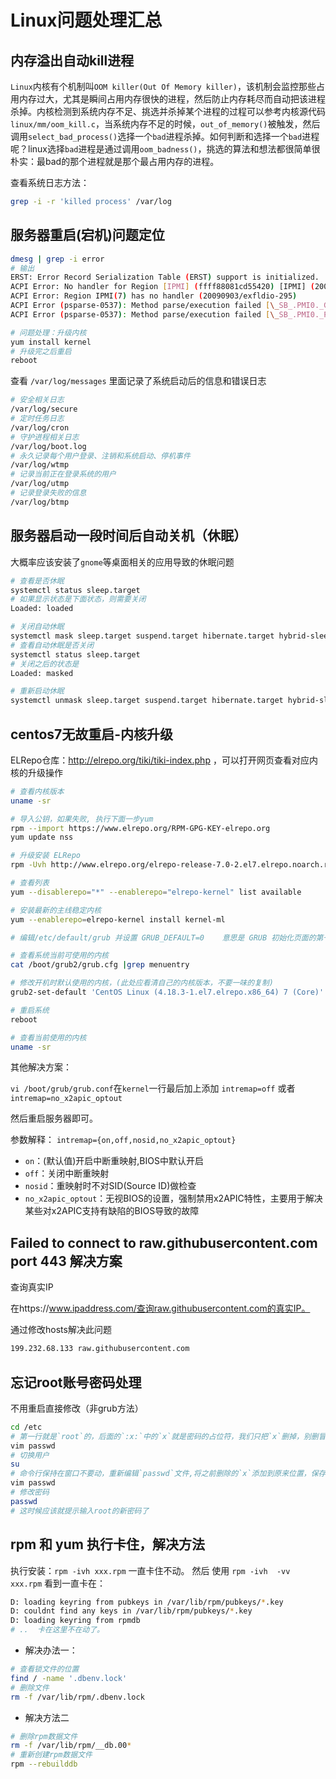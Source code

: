 # Linux问题处理汇总

## 内存溢出自动kill进程

`Linux`内核有个机制叫`OOM killer(Out Of Memory killer)`，该机制会监控那些占用内存过大，尤其是瞬间占用内存很快的进程，然后防止内存耗尽而自动把该进程杀掉。内核检测到系统内存不足、挑选并杀掉某个进程的过程可以参考内核源代码`linux/mm/oom_kill.c`，当系统内存不足的时候，`out_of_memory()`被触发，然后调用`select_bad_process()`选择一个`bad`进程杀掉。如何判断和选择一个`bad`进程呢？linux选择`bad`进程是通过调用`oom_badness()`，挑选的算法和想法都很简单很朴实：最bad的那个进程就是那个最占用内存的进程。

查看系统日志方法：

```bash
grep -i -r 'killed process' /var/log
```

## 服务器重启(宕机)问题定位

```bash
dmesg | grep -i error
# 输出
ERST: Error Record Serialization Table (ERST) support is initialized.
ACPI Error: No handler for Region [IPMI] (ffff88081cd55420) [IPMI] (20090903/evregion-319)
ACPI Error: Region IPMI(7) has no handler (20090903/exfldio-295)
ACPI Error (psparse-0537): Method parse/execution failed [\_SB_.PMI0._GHL] (Node ffff88101c853a38), AE_NOT_EXIST
ACPI Error (psparse-0537): Method parse/execution failed [\_SB_.PMI0._PMC] (Node ffff88101c853a88), AE_NOT_EXIST

# 问题处理：升级内核
yum install kernel
# 升级完之后重启
reboot
```

查看 `/var/log/messages` 里面记录了系统启动后的信息和错误日志

```bash
# 安全相关日志
/var/log/secure
# 定时任务日志
/var/log/cron
# 守护进程相关日志
/var/log/boot.log
# 永久记录每个用户登录、注销和系统启动、停机事件
/var/log/wtmp
# 记录当前正在登录系统的用户
/var/log/utmp
# 记录登录失败的信息
/var/log/btmp
```

## 服务器启动一段时间后自动关机（休眠）

大概率应该安装了`gnome`等桌面相关的应用导致的休眠问题

```bash
# 查看是否休眠
systemctl status sleep.target
# 如果显示状态是下面状态，则需要关闭
Loaded: loaded

# 关闭自动休眠
systemctl mask sleep.target suspend.target hibernate.target hybrid-sleep.target
# 查看自动休眠是否关闭
systemctl status sleep.target
# 关闭之后的状态是
Loaded: masked

# 重新启动休眠
systemctl unmask sleep.target suspend.target hibernate.target hybrid-sleep.target
```

## centos7无故重启-内核升级

ELRepo仓库：http://elrepo.org/tiki/tiki-index.php ，可以打开网页查看对应内核的升级操作

```bash
# 查看内核版本
uname -sr

# 导入公钥，如果失败, 执行下面一步yum
rpm --import https://www.elrepo.org/RPM-GPG-KEY-elrepo.org
yum update nss

# 升级安装 ELRepo
rpm -Uvh http://www.elrepo.org/elrepo-release-7.0-2.el7.elrepo.noarch.rpm

# 查看列表
yum --disablerepo="*" --enablerepo="elrepo-kernel" list available

# 安装最新的主线稳定内核
yum --enablerepo=elrepo-kernel install kernel-ml

# 编辑/etc/default/grub 并设置 GRUB_DEFAULT=0    意思是 GRUB 初始化页面的第一个内核将作为默认内核

# 查看系统当前可使用的内核
cat /boot/grub2/grub.cfg |grep menuentry

# 修改开机时默认使用的内核，(此处应看清自己的内核版本，不要一味的复制)
grub2-set-default 'CentOS Linux (4.18.3-1.el7.elrepo.x86_64) 7 (Core)'

# 重启系统
reboot

# 查看当前使用的内核
uname -sr
```

其他解决方案：

`vi /boot/grub/grub.conf`在`kernel`一行最后加上添加 `intremap=off` 或者 `intremap=no_x2apic_optout`

然后重启服务器即可。

参数解释：
`intremap={on,off,nosid,no_x2apic_optout}`

* `on`：(默认值)开启中断重映射,BIOS中默认开启
* `off`：关闭中断重映射
* `nosid`：重映射时不对SID(Source ID)做检查
* `no_x2apic_optout`：无视BIOS的设置，强制禁用x2APIC特性，主要用于解决某些对x2APIC支持有缺陷的BIOS导致的故障

## Failed to connect to raw.githubusercontent.com port 443 解决方案

查询真实IP

在https://www.ipaddress.com/查询raw.githubusercontent.com的真实IP。

通过修改hosts解决此问题

```bash
199.232.68.133 raw.githubusercontent.com
```

## 忘记root账号密码处理

不用重启直接修改（非grub方法）

```bash
cd /etc
# 第一行就是`root`的，后面的`:x:`中的`x`就是密码的占位符，我们只把`x`删掉，别删冒号，然后保存
vim passwd
# 切换用户
su
# 命令行保持在窗口不要动，重新编辑`passwd`文件,将之前删除的`x`添加到原来位置，保存退出
vim passwd
# 修改密码
passwd
# 这时候应该就提示输入root的新密码了
```

## rpm 和 yum 执行卡住，解决方法

执行安装：`rpm -ivh xxx.rpm`  一直卡住不动。
然后 使用  `rpm -ivh  -vv  xxx.rpm` 看到一直卡在：

```bash
D: loading keyring from pubkeys in /var/lib/rpm/pubkeys/*.key
D: couldnt find any keys in /var/lib/rpm/pubkeys/*.key
D: loading keyring from rpmdb
# ..  卡在这里不在动了。
```

* 解决办法一：

```bash
# 查看锁文件的位置
find / -name '.dbenv.lock'
# 删除文件
rm -f /var/lib/rpm/.dbenv.lock
```

* 解决方法二

```bash
# 删除rpm数据文件
rm -f /var/lib/rpm/__db.00*
# 重新创建rpm数据文件
rpm --rebuilddb
```